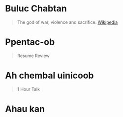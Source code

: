 # Buluc Chabtan

> The god of war, violence and sacrifice. [Wikipedia](https://en.wikipedia.org/wiki/List_of_Maya_gods_and_supernatural_beings)

# Ppentac-ob

> Resume Review

# Ah chembal uinicoob

> 1 Hour Talk

# Ahau kan